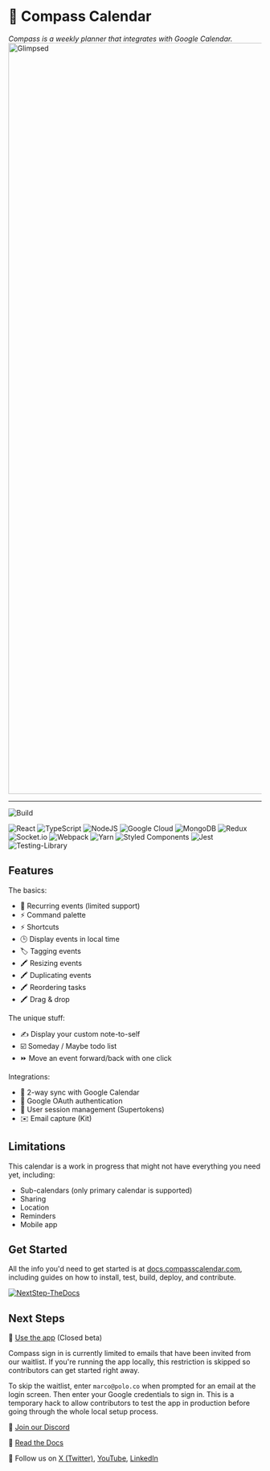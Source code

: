 # 🧭 Compass Calendar

_Compass is a weekly planner that integrates with Google Calendar._
<img width="1494" alt="Glimpsed" src="https://github.com/user-attachments/assets/c0a22b46-f0eb-4b0c-8a7b-942f142947a5" />

---

![Build](https://github.com/SwitchbackTech/compass/actions/workflows/test.yml/badge.svg)

![React](https://img.shields.io/badge/react-%2320232a.svg?style=for-the-badge&logo=react&logoColor=%2361DAFB) ![TypeScript](https://img.shields.io/badge/typescript-%23007ACC.svg?style=for-the-badge&logo=typescript&logoColor=white) ![NodeJS](https://img.shields.io/badge/node.js-6DA55F?style=for-the-badge&logo=node.js&logoColor=white) ![Google Cloud](https://img.shields.io/badge/GoogleCloud-%234285F4.svg?style=for-the-badge&logo=google-cloud&logoColor=white) ![MongoDB](https://img.shields.io/badge/MongoDB-%234ea94b.svg?style=for-the-badge&logo=mongodb&logoColor=white) ![Redux](<https://img.shields.io/badge/redux-%23593d88.svg?style=for-the-badge&logo=redux&logoColor=white![Express.js](https://img.shields.io/badge/express.js-%23404d59.svg?style=for-the-badge&logo=express&logoColor=%2361DAFB)>) ![Socket.io](https://img.shields.io/badge/Socket.io-black?style=for-the-badge&logo=socket.io&badgeColor=010101)
![Webpack](https://img.shields.io/badge/webpack-%238DD6F9.svg?style=for-the-badge&logo=webpack&logoColor=black) ![Yarn](https://img.shields.io/badge/yarn-%232C8EBB.svg?style=for-the-badge&logo=yarn&logoColor=white) ![Styled Components](https://img.shields.io/badge/styled--components-DB7093?style=for-the-badge&logo=styled-components&logoColor=white)
![Jest](https://img.shields.io/badge/-jest-%23C21325?style=for-the-badge&logo=jest&logoColor=white)
![Testing-Library](https://img.shields.io/badge/-TestingLibrary-%23E33332?style=for-the-badge&logo=testing-library&logoColor=white)

## Features

The basics:

- 🔄 Recurring events (limited support)
- ⚡ Command palette
- ⚡ Shortcuts
- 🕒 Display events in local time
- 🏷️ Tagging events
- 🖍️ Resizing events
- 🖍️ Duplicating events
- 🖍️ Reordering tasks
- 🖍️ Drag & drop

The unique stuff:

- ✍️ Display your custom note-to-self
- ☑️ Someday / Maybe todo list
- ⏩ Move an event forward/back with one click

Integrations:

- 🔄 2-way sync with Google Calendar
- 🔐 Google OAuth authentication
- 🔐 User session management (Supertokens)
- ✉️ Email capture (Kit)

## Limitations

This calendar is a work in progress that might not have everything
you need yet, including:

- Sub-calendars (only primary calendar is supported)
- Sharing
- Location
- Reminders
- Mobile app

## Get Started

All the info you'd need to get started is at [docs.compasscalendar.com](https://docs.compasscalendar.com), including guides on how to install, test, build, deploy, and contribute.

[![NextStep-TheDocs](https://github.com/user-attachments/assets/3a41c035-6058-4cb0-97d0-4a03388355aa)](https://docs.compasscalendar.com)

## Next Steps

🔵 [Use the app](https://app.compasscalendar.com) (Closed beta)

Compass sign in is currently limited to emails that have been invited from our waitlist. If you're running the app locally, this restriction is skipped so contributors can get started right away.

To skip the waitlist, enter `marco@polo.co` when prompted for an email at the login screen. Then enter your Google credentials to sign in. This is a temporary hack to allow contributors to test the app in production before going through the whole local setup process.

💬 [Join our Discord](https://www.discord.gg/H3DVMnKmUd)

📃 [Read the Docs](https://docs.compasscalendar.com)

👀 Follow us on [X (Twitter)](https://x.com/CompassCalendar), [YouTube](https://youtube.com/playlist?list=PLPQAVocXPdjmYaPM9MXzplcwgoXZ_yPiJ&si=jssXj_g9kln8Iz_w), [LinkedIn](https://www.linkedin.com/company/compass-calendar)
